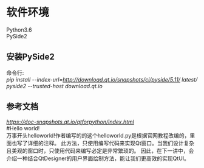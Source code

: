 # 软件环境
Python3.6  
PySide2
## 安装PySide2
命令行:  
*pip install --index-url=http://download.qt.io/snapshots/ci/pyside/5.11/
latest/ pyside2 --trusted-host download.qt.io*  
## 参考文档  
*https://doc-snapshots.qt.io/qtforpython/index.html*  
#Hello world!  
万事开头helloworld!作者编写的的这个helloworld.py是根据官网教程改编的，里面也写了详细的注释。
此方法，只使用编写代码来实现Qt窗口。当我们设计复杂且美观的窗口时，只使用代码来编写必定是非常繁琐的。
因此，在下一讲中，会介绍一种结合QtDesigner的用户界面绘制方法，能让我们更高效的实现QtUI。
